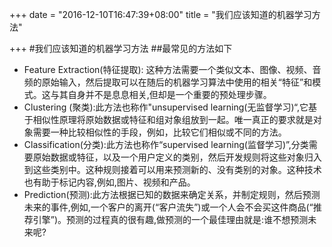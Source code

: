 +++
date = "2016-12-10T16:47:39+08:00"
title = "我们应该知道的机器学习方法"

+++
#我们应该知道的机器学习方法
##最常见的方法如下

* Feature Extraction(特征提取): 这种方法需要一个类似文本、图像、视频、音频的原始输入，然后提取可以在随后的机器学习算法中使用的相关“特征”和模式。这与其自身并不是息息相关,但却是一个重要的预处理步骤。
* Clustering (聚类):此方法也称作"unsupervised learning(无监督学习)“,它基于相似性原理将原始数据或特征和组对象组放到一起。唯一真正的要求就是对象需要一种比较相似性的手段，例如，比较它们相似或不同的方法。
* Classification(分类):此方法也称作“supervised learning(监督学习)”,分类需要原始数据或特征，以及一个用户定义的类别，然后开发规则将这些对象归入到这些类别中。这种规则接着可以用来预测新的、没有类别的对象。这种技术也有助于标记内容,例如,图片、视频和产品。
* Prediction(预测):此方法根据已知的数据来确定关系，并制定规则，然后预测未来的事件,例如,一个客户的离开(“客户流失”)或一个人会不会买这件商品(“推荐引擎”)。预测的过程真的很有趣,做预测的一个最佳理由就是:谁不想预测未来呢?
